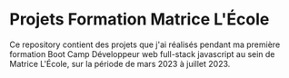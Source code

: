 # Projets Formation Matrice L'École

Ce repository contient des projets que j'ai réalisés pendant ma première formation Boot Camp Développeur web full-stack javascript  au sein de Matrice L'École, sur la période de mars 2023 à juillet 2023.


